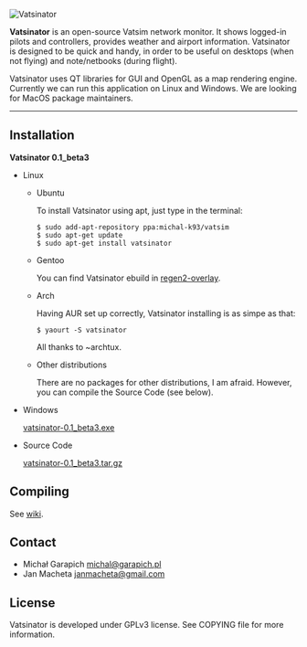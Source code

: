 ![Vatsinator](https://github.com/Garrappachc/Vatsinator/blob/static/images/header.jpg?raw=true)

**Vatsinator** is an open-source Vatsim network monitor. It shows logged-in pilots and controllers, provides weather and airport information. Vatsinator is designed to be quick and handy, in order to be useful on desktops (when not flying) and note/netbooks (during flight).

Vatsinator uses QT libraries for GUI and OpenGL as a map rendering engine. Currently we can run this application on Linux and Windows. We are looking for MacOS package maintainers.

---

## Installation

**Vatsinator 0.1_beta3**

- Linux
	- Ubuntu
		
		To install Vatsinator using apt, just type in the terminal:
		
		```
		$ sudo add-apt-repository ppa:michal-k93/vatsim
		$ sudo apt-get update
		$ sudo apt-get install vatsinator
		```
		
	- Gentoo
		
		You can find Vatsinator ebuild in [regen2-overlay](https://github.com/regen2/regen2-overlay/tree/master/net-misc/vatsinator).
	
	- Arch
		
		Having AUR set up correctly, Vatsinator installing is as simpe as that:
		
		```
		$ yaourt -S vatsinator
		```
		
		All thanks to ~archtux.
		
		
	- Other distributions
		
		There are no packages for other distributions, I am afraid. However, you can compile the Source Code (see below).

- Windows

	[vatsinator-0.1_beta3.exe](https://github.com/downloads/Garrappachc/Vatsinator/vatsinator-0.1_beta3.exe)

- Source Code

	[vatsinator-0.1_beta3.tar.gz](https://github.com/downloads/Garrappachc/Vatsinator/vatsinator-0.1_beta3.tar.gz)


## Compiling
See [wiki](https://github.com/Garrappachc/Vatsinator/wiki/Building-Vatsinator).


## Contact
- Michał Garapich michal@garapich.pl
- Jan Macheta janmacheta@gmail.com

## License
Vatsinator is developed under GPLv3 license. See COPYING file for more information.
